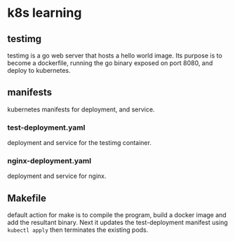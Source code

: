 # k8s learning

## testimg

testimg is a go web server that hosts a hello world image. Its purpose is to become a dockerfile, running the go binary exposed on port 8080, and deploy to kubernetes. 

## manifests

kubernetes manifests for deployment, and service.

### test-deployment.yaml

deployment and service for the testimg container.

### nginx-deployment.yaml

deployment and service for nginx. 


## Makefile

default action for make is to compile the program, build a docker image and add the resultant binary. Next it updates the test-deployment manifest using ```kubectl apply``` then terminates the existing pods. 
